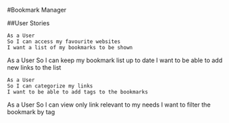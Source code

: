 #Bookmark Manager

##User Stories

```
As a User
So I can access my favourite websites
I want a list of my bookmarks to be shown
```
As a User
So I can keep my bookmark list up to date
I want to be able to add new links to the list
```
As a User
So I can categorize my links
I want to be able to add tags to the bookmarks
```
As a User
So I can view only link relevant to my needs
I want to filter the bookmark by tag

